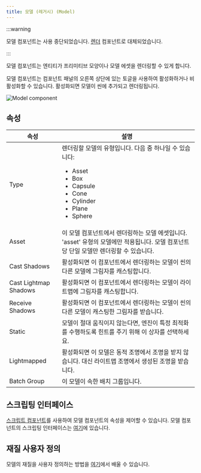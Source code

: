 ```yaml
---
title: 모델 (레거시) (Model)
---
```


:::warning

모델 컴포넌트는 사용 중단되었습니다. [렌더](/user-manual/scenes/components/render) 컴포넌트로 대체되었습니다.

:::

모델 컴포넌트는 엔티티가 프리미티브 모양이나 모델 에셋을 렌더링할 수 있게 합니다.

모델 컴포넌트는 컴포넌트 패널의 오른쪽 상단에 있는 토글을 사용하여 활성화하거나 비활성화할 수 있습니다. 활성화되면 모델이 씬에 추가되고 렌더링됩니다.

![Model component](/img/user-manual/scenes/components/component-model.png)

## 속성

| 속성              | 설명 |
|-----------------------|-------------|
| Type                  | 렌더링할 모델의 유형입니다. 다음 중 하나일 수 있습니다: <ul><li>Asset</li><li>Box</li><li>Capsule</li><li>Cone</li><li>Cylinder</li><li>Plane</li><li>Sphere</li></ul> |
| Asset                 | 이 모델 컴포넌트에서 렌더링하는 모델 에셋입니다. 'asset' 유형의 모델에만 적용됩니다. 모델 컴포넌트당 단일 모델만 렌더링할 수 있습니다. |
| Cast Shadows          | 활성화되면 이 컴포넌트에서 렌더링하는 모델이 씬의 다른 모델에 그림자를 캐스팅합니다. |
| Cast Lightmap Shadows | 활성화되면 이 컴포넌트에서 렌더링하는 모델이 라이트맵에 그림자를 캐스팅합니다. |
| Receive Shadows       | 활성화되면 이 컴포넌트에서 렌더링하는 모델이 씬의 다른 모델이 캐스팅한 그림자를 받습니다. |
| Static                | 모델이 절대 움직이지 않는다면, 엔진이 특정 최적화를 수행하도록 힌트를 주기 위해 이 상자를 선택하세요. |
| Lightmapped           | 활성화되면 이 모델은 동적 조명에서 조명을 받지 않습니다. 대신 라이트맵 조명에서 생성된 조명을 받습니다. |
| Batch Group           | 이 모델이 속한 배치 그룹입니다.  |
<!-- 배칭에 대한 자세한 내용은 [여기][5]에 있습니다. -->

## 스크립팅 인터페이스

[스크립트 컴포넌트][2]를 사용하여 모델 컴포넌트의 속성을 제어할 수 있습니다. 모델 컴포넌트의 스크립팅 인터페이스는 [여기][3]에 있습니다.

## 재질 사용자 정의

모델의 재질을 사용자 정의하는 방법을 [여기][4]에서 배울 수 있습니다.

[2]: /user-manual/scenes/components/script
[3]: https://manual.oasisserver.link/engine/classes/ModelComponent.html
[4]: /user-manual/assets/types/material/#assigning-materials
[5]: /user-manual/graphics/advanced-rendering/batching
